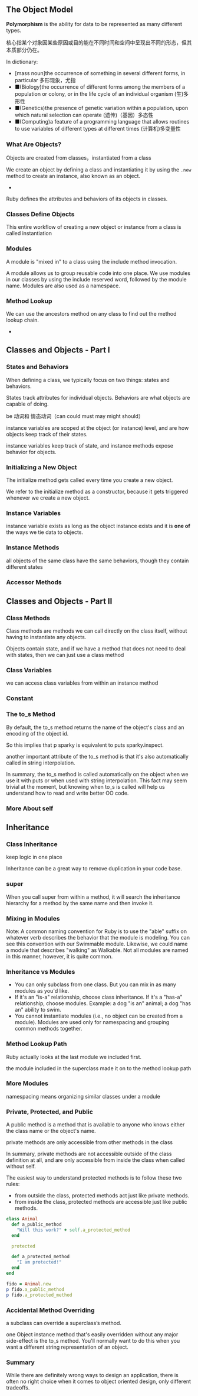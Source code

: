 ## The Object Model

**Polymorphism** is the ability for data to be represented as many different types.

核心指某个对象因某些原因或目的能在不同时间和空间中呈现出不同的形态，但其本质部分仍在。

In dictionary:
- [mass noun]the occurrence of something in several different forms, in particular
多形现象，尤指
- ■(Biology)the occurrence of different forms among the members of a population or colony, or in the life cycle of an individual organism
(生)多形性
- ■(Genetics)the presence of genetic variation within a population, upon which natural selection can operate
(遗传)（基因）多态性
- ■(Computing)a feature of a programming language that allows routines to use variables of different types at different times
(计算机)多变量性

### What Are Objects?


Objects are created from classes，instantiated from a class

We create an object by defining a class and instantiating it by using the `.new` method to create an instance, also known as an object.

-

Ruby defines the attributes and behaviors of its objects in classes.

### Classes Define Objects

This entire workflow of creating a new object or instance from a class is called instantiation

### Modules

A module is "mixed in" to a class using the include method invocation.

A module allows us to group reusable code into one place. We use modules in our classes by using the include reserved word, followed by the module name. Modules are also used as a namespace.

### Method Lookup

We can use the ancestors method on any class to find out the method lookup chain.

-

## Classes and Objects - Part I

### States and Behaviors

When defining a class, we typically focus on two things: states and behaviors.

States track attributes for individual objects. Behaviors are what objects are capable of doing.

be 动词和 情态动词（can could must may might should）

instance variables are scoped at the object (or instance) level, and are how objects keep track of their states.

instance variables keep track of state, and instance methods expose behavior for objects.

### Initializing a New Object

The initialize method gets called every time you create a new object.

We refer to the initialize method as a constructor, because it gets triggered whenever we create a new object.

### Instance Variables

instance variable exists as long as the object instance exists and it is **one of** the ways we tie data to objects.

### Instance Methods

all objects of the same class have the same behaviors, though they contain different states

### Accessor Methods

## Classes and Objects - Part II

### Class Methods

Class methods are methods we can call directly on the class itself, without having to instantiate any objects.

Objects contain state, and if we have a method that does not need to deal with states, then we can just use a class method

### Class Variables

we can access class variables from within an instance method

### Constant

### The to_s Method

By default, the to_s method returns the name of the object's class and an encoding of the object id.

So this implies that p sparky is equivalent to puts sparky.inspect.

another important attribute of the to_s method is that it's also automatically called in string interpolation.

In summary, the to_s method is called automatically on the object when we use it with puts or when used with string interpolation. This fact may seem trivial at the moment, but knowing when to_s is called will help us understand how to read and write better OO code.

### More About self

## Inheritance

### Class Inheritance

keep logic in one place

Inheritance can be a great way to remove duplication in your code base.

### super

When you call super from within a method, it will search the inheritance hierarchy for a method by the same name and then invoke it.

### Mixing in Modules

Note: A common naming convention for Ruby is to use the "able" suffix on whatever verb describes the behavior that the module is modeling. You can see this convention with our Swimmable module. Likewise, we could name a module that describes "walking" as Walkable. Not all modules are named in this manner, however, it is quite common.

### Inheritance vs Modules

- You can only subclass from one class. But you can mix in as many modules as you'd like.
- If it's an "is-a" relationship, choose class inheritance. If it's a "has-a" relationship, choose modules. Example: a dog "is an" animal; a dog "has an" ability to swim.
- You cannot instantiate modules (i.e., no object can be created from a module). Modules are used only for namespacing and grouping common methods together.

### Method Lookup Path

Ruby actually looks at the last module we included first.

the module included in the superclass made it on to the method lookup path


### More Modules

namespacing means organizing similar classes under a module

### Private, Protected, and Public

A public method is a method that is available to anyone who knows either the class name or the object's name.

private methods are only accessible from other methods in the class

In summary, private methods are not accessible outside of the class definition at all, and are only accessible from inside the class when called without self.

The easiest way to understand protected methods is to follow these two rules:
- from outside the class, protected methods act just like private methods.
- from inside the class, protected methods are accessible just like public methods.

```ruby
class Animal
  def a_public_method
    "Will this work?" + self.a_protected_method
  end

  protected

  def a_protected_method
    "I am protected!"
  end
end

fido = Animal.new
p fido.a_public_method
p fido.a_protected_method
```

### Accidental Method Overriding

a subclass can override a superclass’s method.

one Object instance method that's easily overridden without any major side-effect is the to_s method. You'll normally want to do this when you want a different string representation of an object.

### Summary

While there are definitely wrong ways to design an application, there is often no right choice when it comes to object oriented design, only different tradeoffs. 
